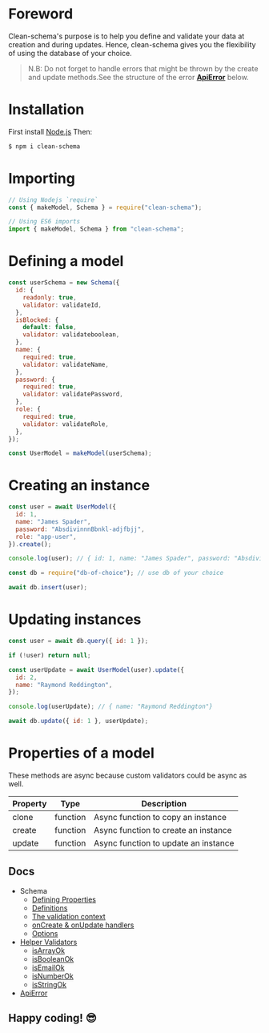 # Foreword

Clean-schema's purpose is to help you define and validate your data at creation and during updates. Hence, clean-schema gives you the flexibility of using the database of your choice.

> N.B: Do not forget to handle errors that might be thrown by the create and update methods.See the structure of the error [**ApiError**](./docs/api-error.md#structure-of-apierror) below.

# Installation

First install [Node.js](http://nodejs.org/) Then:

```bash
$ npm i clean-schema
```

# Importing

```javascript
// Using Nodejs `require`
const { makeModel, Schema } = require("clean-schema");

// Using ES6 imports
import { makeModel, Schema } from "clean-schema";
```

# Defining a model

```javascript
const userSchema = new Schema({
  id: {
    readonly: true,
    validator: validateId,
  },
  isBlocked: {
    default: false,
    validator: validateboolean,
  },
  name: {
    required: true,
    validator: validateName,
  },
  password: {
    required: true,
    validator: validatePassword,
  },
  role: {
    required: true,
    validator: validateRole,
  },
});

const UserModel = makeModel(userSchema);
```

# Creating an instance

```javascript
const user = await UserModel({
  id: 1,
  name: "James Spader",
  password: "AbsdivinnnBbnkl-adjfbjj",
  role: "app-user",
}).create();

console.log(user); // { id: 1, name: "James Spader", password: "AbsdivinnnBbnkl-adjfbjj", role: "app-user"}

const db = require("db-of-choice"); // use db of your choice

await db.insert(user);
```

# Updating instances

```javascript
const user = await db.query({ id: 1 });

if (!user) return null;

const userUpdate = await UserModel(user).update({
  id: 2,
  name: "Raymond Reddington",
});

console.log(userUpdate); // { name: "Raymond Reddington"}

await db.update({ id: 1 }, userUpdate);
```

# Properties of a model

These methods are async because custom validators could be async as well.

| Property | Type     | Description                          |
| -------- | -------- | ------------------------------------ |
| clone    | function | Async function to copy an instance   |
| create   | function | Async function to create an instance |
| update   | function | Async function to update an instance |

## Docs

- Schema
  - [Defining Properties](./docs/schema/definition.md#defining-a-schema)
  - [Definitions](./docs/schema/definition.md#definitions)
  - [The validation context](./docs/schema/definition.md#the-validation-context)
  - [onCreate & onUpdate handlers](./docs/schema/definition.md#oncreate--onupdate-handlers)
  - [Options](./docs/schema/definition.md#options)
- [Helper Validators](./docs/validate/index.md#built-in-validation-helpers)
  - [isArrayOk](./docs/validate/isArrayOk.md)
  - [isBooleanOk](./docs/validate/isBooleanOk.md)
  - [isEmailOk](./docs/validate/isEmailOk.md)
  - [isNumberOk](./docs/validate/isNumberOk.md)
  - [isStringOk](./docs/validate/isStringOk.md)
- [ApiError](./docs/api-error.md#structure-of-apierror)

## Happy coding! 😎
